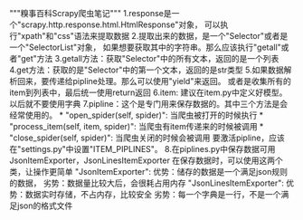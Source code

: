 """糗事百科Scrapy爬虫笔记"""
1.response是一个"scrapy.http.response.html.HtmlResponse"对象，
    可以执行"xpath"和"css"语法来提取数据
2.提取出来的数据，是一个"Selector"或者是一个"SelectorList"对象，
    如果想要获取其中的字符串。那么应该执行"getall"或者"get"方法
3.getall方法：获取"Selector"中的所有文本，返回的是一个列表
4.get方法：获取的是"Selector"中的第一个文本，返回的是str类型
5.如果数据解析回来，要传递给pipline处理。那么可以使用"yield"来返回。
    或者是收集所有的item到列表中，最后统一使用return返回
6.item: 建议在item.py中定义好模型。以后就不要使用字典
7.pipline：这个是专门用来保存数据的。其中三个方法是会经常使用的。
    * "open_spider(self, spider)": 当爬虫被打开的时候执行
    * "process_item(self, item, spider)": 当爬虫有item传递来的时候被调用
    * "close_spider(self, spider)": 当爬虫关闭的时候会被调用
    要激活pipline，应该在"settings.py"中设置"ITEM_PIPLINES"。
8.在piplines.py中保存数据可用JsonItemExporter，JsonLinesItemExporter
    在保存数据时，可以使用这两个类，让操作更简单
    "JsonItemExporter": 优势：储存的数据是一个满足json规则的数据，
                        劣势：数据量比较大后，会很耗占用内存
    "JsonLinesItemExporter": 优势：数据实时存储，不占内存，比较安全
                             劣势：每一个字典是一行，不是一个满足json的格式文件